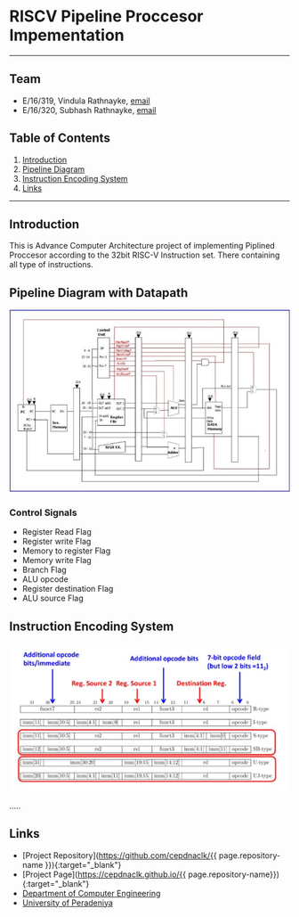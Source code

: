
# RISCV Pipeline Proccesor Impementation

---


## Team
-  E/16/319, Vindula Rathnayke, [email](mailto:name@email.com)
-  E/16/320, Subhash Rathnayke, [email](mailto:name@email.com)


## Table of Contents
1. [Introduction](#introduction)
2. [Pipeline Diagram](#pipeline-diagram-with-datapath)
3. [Instruction Encoding System](#instruction-encoding-system)
4. [Links](#links)

---

## Introduction

This is Advance Computer Architecture project of implementing Piplined Proccesor according to the 32bit  RISC-V Instruction set. There containing all type of instructions.

## Pipeline Diagram with Datapath
![Sample Image](./images/Capture.JPG)

   ### Control Signals
   - Register Read Flag
   - Register write Flag
   - Memory to register Flag
   - Memory write Flag
   - Branch Flag
   - ALU opcode
   - Register destination Flag
   - ALU source Flag

## Instruction Encoding System
![Sample Image](./images/encoding.JPG)

.....

## Links

- [Project Repository](https://github.com/cepdnaclk/{{ page.repository-name }}){:target="_blank"}
- [Project Page](https://cepdnaclk.github.io/{{ page.repository-name}}){:target="_blank"}
- [Department of Computer Engineering](http://www.ce.pdn.ac.lk/)
- [University of Peradeniya](https://eng.pdn.ac.lk/)


[//]: # (Please refer this to learn more about Markdown syntax)
[//]: # (https://github.com/adam-p/markdown-here/wiki/Markdown-Cheatsheet)




